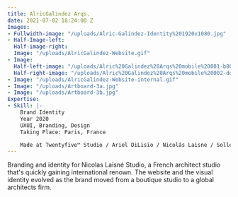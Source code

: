 ```yaml
---
title: AlricGalindez Arqs.
date: 2021-07-02 18:24:00 Z
Images:
- Fullwidth-image: "/uploads/Alric-Galindez-Identity%201920x1080.jpg"
- Half-Image-left: 
  Half-image-right: 
  Image: "/uploads/AlricGalindez-Website.gif"
- Image: 
  Half-left-image: "/uploads/Alric%20Galindez%20Arqs%20mobile%20001-b807e6.jpg"
  Half-right-image: "/uploads/Alric%20Galindez%20Arqs%20mobile%20002-dd5022.jpg"
- Image: "/uploads/AlricGalindez-Website-internal.gif"
- Image: "/uploads/Artboard-3a.jpg"
- Image: "/uploads/Artboard-3b.jpg"
Expertise:
- Skill: |-
    Brand Identity
    Year 2020
    UXUI, Branding, Design
    Taking Place: Paris, France

    Made at Twentyfive™ Studio / Ariel DiLisio / Nicolás Laisne / Sollerto Digital Agency
---
```


Branding and identity for Nicolas Laisné Studio, a French architect studio that's quickly gaining international renown. The website and the visual identity evolved as the brand moved from a boutique studio to a global architects firm. 
